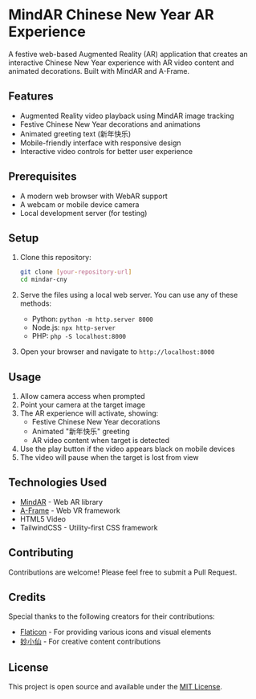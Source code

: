 # MindAR Chinese New Year AR Experience

A festive web-based Augmented Reality (AR) application that creates an interactive Chinese New Year experience with AR video content and animated decorations. Built with MindAR and A-Frame.

## Features

- Augmented Reality video playback using MindAR image tracking
- Festive Chinese New Year decorations and animations
- Animated greeting text (新年快乐)
- Mobile-friendly interface with responsive design
- Interactive video controls for better user experience

## Prerequisites

- A modern web browser with WebAR support
- A webcam or mobile device camera
- Local development server (for testing)

## Setup

1. Clone this repository:
   ```bash
   git clone [your-repository-url]
   cd mindar-cny
   ```

2. Serve the files using a local web server. You can use any of these methods:
   - Python: `python -m http.server 8000`
   - Node.js: `npx http-server`
   - PHP: `php -S localhost:8000`

3. Open your browser and navigate to `http://localhost:8000`

## Usage

1. Allow camera access when prompted
2. Point your camera at the target image
3. The AR experience will activate, showing:
   - Festive Chinese New Year decorations
   - Animated "新年快乐" greeting
   - AR video content when target is detected
4. Use the play button if the video appears black on mobile devices
5. The video will pause when the target is lost from view

## Technologies Used

- [MindAR](https://github.com/hiukim/mind-ar-js) - Web AR library
- [A-Frame](https://aframe.io/) - Web VR framework
- HTML5 Video
- TailwindCSS - Utility-first CSS framework

## Contributing

Contributions are welcome! Please feel free to submit a Pull Request.

## Credits

Special thanks to the following creators for their contributions:

- [Flaticon](https://www.flaticon.com/) - For providing various icons and visual elements
- [妙小仙](https://www.xiaohongshu.com/user/profile/5e5101ba000000000100114b) - For creative content contributions

## License

This project is open source and available under the [MIT License](LICENSE).